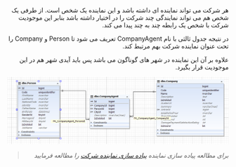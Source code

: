 <div align="right" dir="rtl">

هر شرکت می تواند نماینده ای داشته باشد و این نماینده  یک شخص است. از طرفی یک شخص هم می تواند نمایندگی چند شرکت را در اختیار داشته باشد بنابر این موجودیت شرکت با شخص یک رابطه چند به چند پیدا می کند.

در نتیجه جدول ثالثی با نام CompanyAgent تعریف می شود تا Person و Company را تحت عنوان نماینده شرکت بهم مرتبط کند.

علاوه بر آن این نماینده در شهر های گوناگون می باشد پس باید آیدی شهر هم در این موجودیت قرار بگیرد.

![](Agent.PNG)


>*برای مطالعه پیاده سازی نماینده [پیاده سازی نماینده شرکت](./AgentCompanyBussiness.md) را مطالعه فرمایید*

</div>